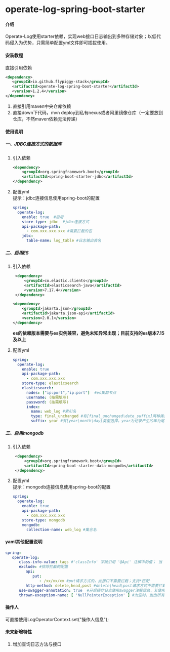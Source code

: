 # operate-log-spring-boot-starter

#### 介绍

Operate-Log使用starter依赖，实现web接口日志输出到多种存储对象；以低代码侵入为优势，只需简单配置yml文件即可插拔使用。

#### 安装教程

直接引用依赖

```xml
<dependency>
   <groupId>io.github.flypiggy-stack</groupId>
   <artifactId>operate-log-spring-boot-starter</artifactId>
   <version>1.2.4</version>
</dependency>
```

1. 直接引用maven中央仓库依赖
2. 直接down下代码，mvn deploy到私有nexus或者阿里镜像仓库（一定要放到仓库，不然maven依赖无法传递）

#### 使用说明

##### 一、JDBC连接方式的数据库

1. 引入依赖
   ```xml
   <dependency>
       <groupId>org.springframework.boot</groupId>
       <artifactId>spring-boot-starter-jdbc</artifactId>
   </dependency>
   ```

2. 配置yml<br>
   提示：jdbc连接信息使用spring-boot的配置
    ```yaml
    spring:
      operate-log:
        enable: true  #启用
        store-type: jdbc  #jdbc连接方式
        api-package-path:
          - com.xxx.xxx.xxx #需要拦截的包
        jdbc:
          table-name: log_table #日志输出表名
    ```

##### 二、启用ES

1. 引入依赖
   ```xml
    <dependency>
        <groupId>co.elastic.clients</groupId>
        <artifactId>elasticsearch-java</artifactId>
        <version>7.17.4</version>
    </dependency>
   ```
   ```xml
   <dependency>
       <groupId>jakarta.json</groupId>
       <artifactId>jakarta.json-api</artifactId>
       <version>2.0.1</version>
   </dependency>  
   ```
   **es的依赖版本需要与es实例兼容，避免未知异常出现；目前支持的es版本7.15及以上**

2. 配置yml
    ```yaml
    spring:
      operate-log:
        enable: true
        api-package-path:
          - com.xxx.xxx.xxx
        store-type: elasticsearch
        elasticsearch:
          nodes: ["ip:port","ip:port"]  #es集群节点
          username: (按需填写)
          password: (按需填写)
          index:
            name: web_log #索引名
            type: final_unchanged #有[final_unchanged\date_suffix]两种类型索引；final_unchanged是固定索引；date_suffix是索引名加上时间尾缀，具体时间尾缀由suffix类型确定
            suffix: year #有[year\month\day]类型选择，year为记录产生的年为尾缀，以此为例，索引为web_log_2022
    ```

##### 三、启用mongodb

1. 引入依赖
   ```xml
    <dependency>
        <groupId>org.springframework.boot</groupId>
        <artifactId>spring-boot-starter-data-mongodb</artifactId>
    </dependency>
   ```

2. 配置yml<br>
   提示：mongodb连接信息使用spring-boot的配置
    ```yaml
    spring:
      operate-log:
        enable: true
        api-package-path:
          - com.xxx.xxx.xxx
        store-type: mongodb
        mongodb:
          collection-name: web_log #集合名
    ```

#### yaml其他配置说明

```yaml
spring:
   operate-log:
      class-info-value: tags #'classInfo' 字段引用 '@Api' 注解中的值； 当 'tags' 时，仅采用第一个参数；默认TAGS
      exclude: #排除拦截的配置
         api:
            put:
               - /xx/xx/xx #put请求方式的，此接口不需要拦截；支持*匹配
         http-method: delete,head,post #delete\head\post请求方式不需要拦截，数组形式
      use-swagger-annotation: true  #开启操作日志使用swagger注解信息，若使用则需要引入swagger依赖
      thrown-exception-name: [ 'NullPointerException' ] #为空时，抛出所有异常；若指定异常，则只抛出指定的异常
```

#### 操作人

可直接使用LogOperatorContext.set("操作人信息");

#### 未来新增特性

1. 增加查询日志方法与接口